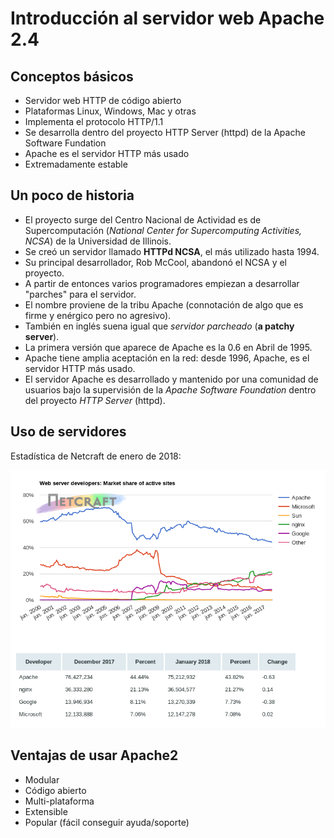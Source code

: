 # Introducción al servidor web Apache 2.4

## Conceptos básicos

* Servidor web HTTP de código abierto
* Plataformas Linux, Windows, Mac y otras
* Implementa el protocolo HTTP/1.1
* Se desarrolla dentro del proyecto HTTP Server (httpd) de la Apache Software Fundation
* Apache es el servidor HTTP más usado
* Extremadamente estable

## Un poco de historia

* El proyecto surge del Centro Nacional de Actividad es de Supercomputación (*National Center for Supercomputing Activities, NCSA*) de la Universidad de Illinois.
* Se creó un servidor llamado **HTTPd NCSA**, el más utilizado hasta 1994.
* Su principal desarrollador, Rob McCool, abandonó el NCSA y el proyecto.
* A partir de entonces varios programadores empiezan a desarrollar "parches" para el servidor.
* El nombre proviene de la tribu Apache (connotación de algo que es firme y enérgico pero no agresivo).
* También en inglés suena igual que *servidor parcheado* (**a patchy server**).
* La primera versión que aparece de Apache es la 0.6 en Abril de 1995.
* Apache tiene amplia aceptación en la red: desde 1996, Apache, es el servidor HTTP más usado.
* El servidor Apache es desarrollado y mantenido por una comunidad de usuarios bajo la supervisión de la *Apache Software Foundation* dentro del proyecto *HTTP Server* (httpd).

## Uso de servidores

Estadística de Netcraft de enero de 2018:

![apache](img/uso.png)

## Ventajas de usar Apache2

* Modular
* Código abierto
* Multi-plataforma
* Extensible
* Popular (fácil conseguir ayuda/soporte)
